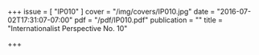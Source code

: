 +++
issue = [ "IP010" ]
cover = "/img/covers/IP010.jpg"
date = "2016-07-02T17:31:07-07:00"
pdf = "/pdf/IP010.pdf"
publication = ""
title = "Internationalist Perspective No. 10"

+++

